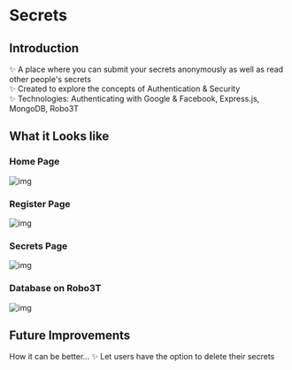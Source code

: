 # Secrets

## Introduction
✨  A place where you can submit your secrets anonymously as well as read other people's secrets <br>
✨ Created to explore the concepts of Authentication & Security<br>
✨ Technologies: Authenticating with Google & Facebook, Express.js, MongoDB, Robo3T<br>

## What it Looks like
### Home Page
![img](https://imgur.com/4mH9Wqc.png)

### Register Page
![img](https://imgur.com/qM1GcNx.png)

### Secrets Page
![img](https://imgur.com/7YdfuTH.png)

### Database on Robo3T
![img](https://imgur.com/osAZrTM.png)

## Future Improvements
How it can be better...
✨ Let users have the option to delete their secrets 
